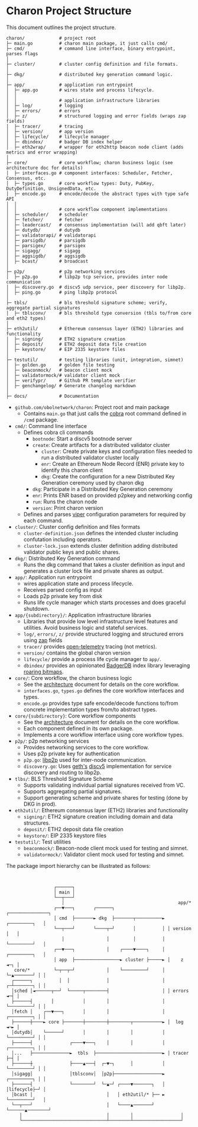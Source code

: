 # Charon Project Structure

This document outlines the project structure.

```
charon/             # project root
├─ main.go          # charon main package, it just calls cmd/
├─ cmd/             # command line interface, binary entrypoint, parses flags
│
├─ cluster/         # cluster config definition and file formats.
│
├─ dkg/             # distributed key generation command logic.
│
├─ app/             # application run entrypoint
│  ├─ app.go        # wires state and process lifecycle.
│  │
│  │                # application infrastructure libraries
│  ├─ log/          # logging
│  ├─ errors/       # errors
│  ├─ z/            # structured logging and error fields (wraps zap fields)
│  ├─ tracer/       # tracing
│  ├─ version/      # app version
│  ├─ lifecycle/    # lifecycle manager
│  ├─ dbindex/      # badger DB index helper
│  ├─ eth2wrap/     # wrapper for eth2http beacon node client (adds metrics and error wrapping)
│
├─ core/            # core workflow; charon business logic (see architecture doc for details)
│  ├─ interfaces.go # component interfaces: Scheduler, Fetcher, Consensus, etc.
│  ├─ types.go      # core workflow types: Duty, PubKey, DutyDefinition, UnsignedData, etc.
│  ├─ encode.go     # encode/decode the abstract types with type safe API
│  │
│  │                # core workflow component implementations
│  ├─ scheduler/    # scheduler
│  ├─ fetcher/      # fetcher
│  ├─ leadercast/   # consensus implementation (will add qbft later)
│  ├─ dutydb/       # dutydb
│  ├─ validatorapi/ # validatorapi
│  ├─ parsigdb/     # parsigdb
│  ├─ parsigex/     # parsigex
│  ├─ sigagg/       # sigagg
│  ├─ aggsigdb/     # aggsigdb
│  ├─ bcast/        # broadcast
│
├─ p2p/             # p2p networking services
│  ├─ p2p.go        # libp2p tcp service, provides inter node communication
│  ├─ discovery.go  # discv5 udp service, peer discovery for libp2p.
│  ├─ ping.go       # ping libp2p protocol
│
├─ tbls/            # bls threshold signature scheme; verify, aggregate partial signatures
│  ├─ tblsconv/     # bls threshold type conversion (tbls to/from core and eth2 types)
│
├─ eth2util/        # Ethereum consensus layer (ETH2) libraries and functionality
│  ├─ signing/      # ETH2 signature creation
│  ├─ deposit/      # ETH2 deposit data file creation
│  ├─ keystore/     # EIP 2335 keystore files
│
├─ testutil/        # testing libraries (unit, integration, simnet)
│  ├─ golden.go     # golden file testing
│  ├─ beaconmock/   # beacon client mock
│  ├─ validatormock/# validator client mock
│  ├─ verifypr/     # Github PR template verifier
│  ├─ genchangelog/ # Generate changelog markdown
│
├─ docs/            # Documentation
```

- `github.com/obolnetwork/charon`: Project root and main package
  - Contains `main.go` that just calls the [cobra](https://github.com/spf13/cobra) root command defined in `/cmd` package.
- `cmd/`: Command line interface
  - Defines cobra cli commands
    - `bootnode`: Start a discv5 bootnode server
    - `create`: Create artifacts for a distributed validator cluster
      - `cluster`: Create private keys and configuration files needed to run a distributed validator cluster locally
      - `enr`: Create an Ethereum Node Record (ENR) private key to identify this charon client
      - `dkg`: Create the configuration for a new Distributed Key Generation ceremony used by charon dkg
    - `dkg`: Participate in a Distributed Key Generation ceremony
    - `enr`: Prints ENR based on provided p2pkey and networking config
    - `run`: Runs the charon node
    - `version`: Print charon version
  - Defines and parses [viper](https://github.com/spf13/viper) configuration parameters for required by each command.
- `cluster/`: Cluster config definition and files formats
  - `cluster-definition.json` defines the intended cluster including confutation including operators.
  - `cluster-lock.json` extends cluster definition adding distributed validator public keys and public shares.
- `dkg/`: Distributed Key Generation command
  - Runs the dkg command that takes a cluster definition as input and generates a cluster lock file and private shares as output.
- `app/`: Application run entrypoint
  - wires application state and process lifecycle.
  - Receives parsed config as input
  - Loads p2p private key from disk
  - Runs life cycle manager which starts processes and does graceful shutdown.
- `app/{subdirectory}/`: Application infrastructure libraries
  - Libraries that provide low level infrastructure level features and utilities. Avoid business logic and stateful services.
  - `log/`, `errors/`, `z/` provide structured logging and structured errors using [zap](https://github.com/uber-go/zap) fields
  - `tracer/` provides [open-telemetry](https://github.com/open-telemetry/opentelemetry-go) tracing (not metrics).
  - `version/` contains the global charon version
  - `lifecycle/` provide a process life cycle manager to `app/`.
  - `dbindex/` provides an opinionated [BadgerDB](https://github.com/dgraph-io/badger) index library leveraging [roaring bitmaps](https://github.com/dgraph-io/sroar).
- `core/`: Core workflow, the charon business logic
  - See the [architecture](architecture.md) document for details on the core workflow.
  - `interfaces.go`, `types.go` defines the core workflow interfaces and types.
  - `encode.go` provides type safe encode/decode functions to/from concrete implementation types from/to abstract types.
- `core/{subdirectory}`: Core workflow components
  - See the [architecture](architecture.md) document for details on the core workflow.
  - Each component defined in its own package.
  - Implements a core workflow interface using core workflow types.
- `p2p/`: p2p networking services
  - Provides networking services to the core workflow.
  - Uses p2p private key for authentication
  - `p2p.go`: [libp2p](https://github.com/libp2p/go-libp2p) used for inter-node communication.
  - `discovery.go`: Uses [geth's](https://github.com/ethereum/go-ethereum/tree/master/p2p/discover) [discv5](https://github.com/ethereum/devp2p/blob/master/discv5/discv5.md) implementation for service discovery and routing to libp2p.
- `tlbs/`: BLS Threshold Signature Scheme
  - Supports validating individual partial signatures received from VC.
  - Supports aggregating partial signatures.
  - Support generating scheme and private shares for testing (done by DKG in prod).
- `eth2util/`: Ethereum consensus layer (ETH2) libraries and functionality
  - `signing/`: ETH2 signature creation including domain and data structures.
  - `deposit/`: ETH2 deposit data file creation
  - `keystore/`: EIP 2335 keystore files
- `testutil/`: Test utilities
  - `beaconmock/`: Beacon-node client mock used for testing and simnet.
  - `validatormock/`: Validator client mock used for testing and simnet.

The package import hierarchy can be illustrated as follows:
```


                  ┌──────┐
                  │ main │
                  └──┬───┘
                     │                                           app/*
                  ┌──▼───┐       ┌──────┐                  ┌───────────────┐
                  │ cmd  ├───────► dkg  ├───────┬──────────► ┌─────────┐   │
                  └──┬───┘       └────┬─┘       │          │ │ version │   │
                     │                │         │          │ └─────────┘   │
                  ┌──▼───┐            │    ┌────▼────┐     │ ┌─────────┐   │
                  │ app  ├─────────────────► cluster ├─────► │    z    ◄─┐ │
   core/*         └─┬──┬─┘            │    └─────────┘     │ └─▲───────┘ │ │
  ┌──────┐          │  │              │                    │ ┌─┴───────┐ │ │
  │sched │◄──────┬──┘  └─────┬────────┤                    │ │ errors  ◄─┤ │
  ├──────┤       │           │        │                    │ └─────────┘ │ │
  │fetch │    ┌──▼───┐       │        │                    │ ┌─────────┐ │ │
  ├──────┼────► core ├───────┼────────┼────────┬───────────► │  log    ◄─► │
  │dutydb│    └──────┘       │        │        │           │ └─────────┘ │ │
  ├──────┤              ┌────▼───┐    │        │           │ ┌─────────┐ │ │
  │...   ├──────────────►  tbls  ├─────────────────────────► │ tracer  ├─┤ │
  ├──────┼              ├────▲───┤  ┌─▼─┐      │           │ └─────────┘ │ │
  │sigagg│              │tblsconv│  │p2p├──────────────────► ┌─────────┐ │ │
  ├──────┤              └────────┘  └─▲─┘ ┌────▼───────┐   │ │lifecycle├─┘ │
  │bcast │                            │   │ eth2util/* ├── ► └─────────┘   │
  └──┬───┘                            │   └────▲───────┘   └──────▲────────┘
     │                                │        │                  │
     └────────────────────────────────┴────────┴──────────────────┘

```
